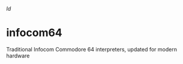 $Id$

infocom64
=========

Traditional Infocom Commodore 64 interpreters, updated for modern hardware

